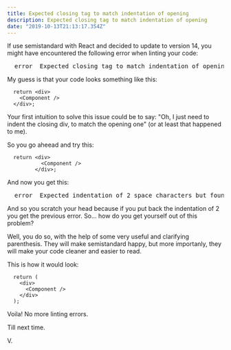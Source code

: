 ```yaml
---
title: Expected closing tag to match indentation of opening
description: Expected closing tag to match indentation of opening
date: "2019-10-13T21:13:17.354Z"
---
```

If use semistandard with React and decided to update to version 14, you might have encountered the following error when linting your code:

<pre>
  error  Expected closing tag to match indentation of opening  react/jsx-closing-tag-location
</pre>

My guess is that your code looks something like this:

```
  return <div>
    <Component />
  </div>;
```

Your first intuition to solve this issue could be to say: "Oh, I just need to indent the closing div, to match the opening one" (or at least that happened to me).

So you go aheead and try this:
```
  return <div>
           <Component />
         </div>;
```

And now you get this:
<pre>
  error  Expected indentation of 2 space characters but found 9  react/jsx-indent
</pre>

And so you scratch your head because if you put back the indentation of 2 you get the previous error. So... how do you get yourself out of this problem?

Well, you do so, with the help of some very useful and clarifying parenthesis. They will make semistandard happy, but more importanly, they will make your code cleaner and easier to read.

This is how it would look:
```
  return (
    <div>
      <Component />
    </div>
  );
```

Voila! No more linting errors.

Till next time.

V.

